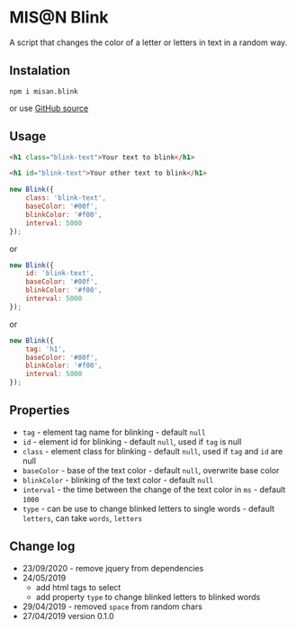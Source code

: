 # MIS@N Blink

A script that changes the color of a letter or letters in text in a random way.

## Instalation
`npm i misan.blink`

or use [GitHub source](https://github.com/MISAN-MS/Blink)

## Usage
```html
<h1 class="blink-text">Your text to blink</h1>

<h1 id="blink-text">Your other text to blink</h1>
```
```javascript
new Blink({
    class: 'blink-text',
    baseColor: '#00f',
    blinkColor: '#f00',
    interval: 5000
});
```
or
```javascript
new Blink({
    id: 'blink-text',
    baseColor: '#00f',
    blinkColor: '#f00',
    interval: 5000
});
```
or
```javascript
new Blink({
    tag: 'h1',
    baseColor: '#00f',
    blinkColor: '#f00',
    interval: 5000
});
```

## Properties
- `tag` - element tag name for blinking - default `null`
- `id` - element id for blinking - default `null`, used if `tag` is null
- `class` - element class for blinking - default `null`, used if `tag` and `id` are null
- `baseColor` - base of the text color - default `null`, overwrite base color
- `blinkColor` - blinking of the text color - default `null`
- `interval` - the time between the change of the text color in `ms` - default `1000`
- `type` - can be use to change blinked letters to single words - default `letters`, can take `words`, `letters`

## Change log
- 23/09/2020 - remove jquery from dependencies
- 24/05/2019 
  - add html tags to select
  - add property `type` to change blinked letters to blinked words
- 29/04/2019 - removed `space` from random chars
- 27/04/2019 version 0.1.0
